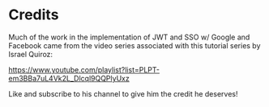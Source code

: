 # Credits

Much of the work in the implementation of JWT and SSO w/ Google and Facebook came from the video series associated with this tutorial series by Israel Quiroz:

https://www.youtube.com/playlist?list=PLPT-em3BBa7uL4Vk2L_Dlcql9QQPlyUxz

Like and subscribe to his channel to give him the credit he deserves!
